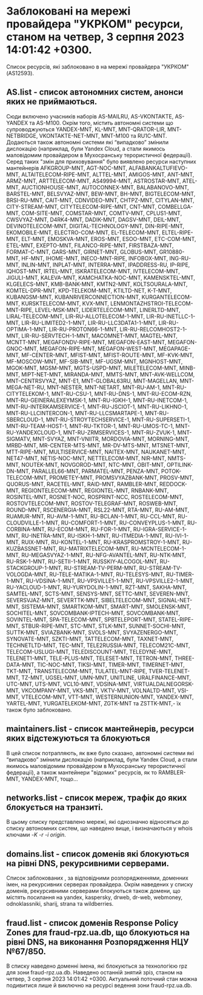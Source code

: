 # Заблоковані на мережі провайдера "УКРКОМ" ресурси, станом на четвер, 3 серпня 2023 14:01:42 +0300.
Список ресурсів, які заблоковано в на мережі провайдера "УКРКОМ" (AS12593).

## <b>AS.list</b> - список автономних систем, анонси яких не приймаються.

Сюди включено учасників наборів AS-MAILRU, AS-VKONTAKTE, AS-YANDEX та
AS-M100. Окрім того, містить автономні системи що супроводжуються
YANDEX-MNT, KL-MNT, MNT-QRATOR-LIR, MNT-NETBRIDGE, VKONTAKTE-NET-MNT,
MNT-M100 та RU1C-MNT. Додаються також автономні системи які “випадково”
змінили дислокацію (наприклад, були Yandex Cloud, а стали якимось
маловідомим провайдером в Мухосранську терористичної федерації). Серед
таких "змін для приховування" було виявлено ресурси наступних мантейнерів
AFKGROUP-MNT, AGT-NOC-MNT, ALFABANKALTUFIEVO-MNT, ALTAITELECOM-RIPE-MNT, ALTTEL-MNT, AMIGOS-MNT, ANT-MNT, ARMZ-MNT, ARTTELECOM-MNT, AS49994-MNT, ASTROSTAR-MNT, ATEL-MNT, AUCTIONHOUSE-MNT, AUTOCONNEX-MNT, BALABANOVO-MNT, BARSTEL-MNT, BELSVYAZ-MNT, BEW-MNT, BH-MNT, BIGTELECOM-MNT, BRSI-RU-MNT, CAIT-MNT, CDNVIDEO-MNT, CHTPZ-MNT, CITYLAN-MNT, CITY-STREAM-MNT, CITYTELECOM-RIPE-MNT, CNT-MNT, COMBELLGA-MNT, COM-SITE-MNT, COMSTAR-MNT, COMTV-MNT, CPLUS1-MNT, CWSVYAZ-MNT, D4RK4-MNT, DADIK-MNT, DAGSV-MNT, DEIL-MNT, DEVINOTELECOM-MNT, DIGITAL-TECHNOLOGY-MNT, DIN-RIPE-MNT, EKOMOBILE-MNT, ELECTRO-COM-MNT, EL-TELECOM-MNT, ELTEL-RIPE-MNT, ELT-MNT, EMOSKVA-MNT, EROS-MNT, ESOO-MNT, ETC-COM-MNT, ETEL-MNT, EXEPTO-MNT, FILANCO-RIPE-MNT, FIRSTBAZA-MNT, FORMAT-C-MNT, GARS-MNT, GIRNET-MNT, GLOBUS-MNT, GR10880-MNT, HF-MNT, IHOME-MNT, INECO-MNT-RIPE, INFOBOX-MNT, ING-RU-MNT, INLIN-MNT, INPLAT-MNT, INTERRA-MNT, IPADDRESS-RU, IP-RIPE, IQHOST-MNT, IRTEL-MNT, ISKRATELECOM-MNT, IVTELECOM-MNT, JIGULI-MNT, KALEVA-MNT, KAMCHATKA-NOC-MNT, KAMENSKTEL-MNT, KLGELECS-MNT, KMB-BANK-MNT, KMTN2-MNT, KOLTSOURALA-MNT, KOMTEL-DPR-MNT, KPD-TELEKOM-MNT, KTILTD-NET, K-T-MNT, KUBANGSM-MNT, KUBANRIVERCONNECTION-MNT, KURGANTELECOM-MNT, KURSKTELECOM-MNT, KVX-MNT, LENMONTAZHSTROI-TELECOM-MNT-RIPE, LEVEL-MSK-MNT, LIDERTELECOM-MNT, LINERLTD-MNT, LIRAL-TELECOM-MNT, LIR-RU-ALLOTELECOM-1-MNT, LIR-RU-INETLLC-1-MNT, LIR-RU-LIMITED2-1-MNT, LIR-RU-LLC3DATA1-1-MNT, LIR-RU-OPTIMA-1-MNT, LIR-RU-PROTON66-1-MNT, LIR-RU-RELCOMHOST2-1-MNT, LIR-RU-SERVTECH-1-MNT, MACOMNET-MNT, MAGTEL-MNT, MCNTT-MNT, MEGAFONDV-RIPE-MNT, MEGAFON-EAST-MNT, MEGAFON-GNOC-MNT, MEGAFON-RIPE-MNT, MEGAFON-WEST-MNT, MEGAPAGE-MNT, MF-CENTER-MNT, MFIST-MNT, MFIST-ROUTE-MNT, MF-KVK-MNT, MF-MOSCOW-MNT, MF-SIB-MNT, MF-UGSM-MNT, MGNHOST-MNT, MGOK-MNT, MGSM-MNT, MGTS-USPD-MNT, MILETELECOM-MNT, MINB-MNT, MIPT-NET-MNT, MIRANDA-MNT, MMTS-MNT, MNT-AVK-WELLCOM, MNT-CENTRSVYAZ, MNT-E1, MNT-GLOBAL63RU, MNT-MAGELLAN, MNT-MEGA-NET-RU, MNT-NESTER, MNT-NETART, MNT-RU-AM-1, MNT-RU-CITYTELEKOM-1, MNT-RU-CSU-1, MNT-RU-DNS-1, MNT-RU-ECOM-RZN, MNT-RU-GEINERALEXEYMSK-1, MNT-RU-IGKH-1, MNT-RU-INETCOM-1, MNT-RU-INTERKAMSERVICE-1, MNT-RU-JSCIOT-1, MNT-RU-LIKHNO-1, MNT-RU-LLCINTERCON-1, MNT-RU-LLCSMARTAPE-1, MNT-RU-SBERCLOUD-1, MNT-RU-STROYTECHSERVICE-1, MNT-RU-SUPERSETI-1, MNT-RU-TEAM-HOST-1, MNT-RU-TKTOR-1, MNT-RU-UMOS-TC-1, MNT-RU-YANDEXCLOUD-1, MNT-RU-ZRMSERVICES-1, MNT-RU-ZVUK-1, MNT-SIGMATV, MNT-SVYAZ, MNT-VNIITR, MORDOVIA-MNT, MORNING-MNT, MRBD-MNT, MR-CENTER-MTS-MNT, MR-DV-MTS-MNT, MTSNET-MNT, MTT-RIPE-MNT, MULTISERVICE-MNT, NAITEX-MNT, NAUKANET-MNT, NET47-MNT, NETIS-NOC-MNT, NETTELECOM-MNT, NIR-MNT, NMTS-MNT, NOUTEK-MNT, NOVGOROD-MNT, NTC-MNT, OBIT-MNT, OPTILINK-DN-MNT, PARALLEL66-MNT, PARMATEL-MNT, PENZA-MNT, POTOK-TELECOM-MNT, PROMETEY-MNT, PROMSVYAZBANK-MNT, PROSV-MNT, QUORUS-MNT, RACETEL-MNT, RAID-MNT, RAMBLER-MNT, REDDOCK-MNT, REGIONTELECOM-MNT, REGIONTEL-MNT, RNBANK-MNT, ROSINTEL-MNT, ROSNET-NOC, ROSPRINT-NCC, ROSTELECOM-MNT, ROSTOVTELECOM-MNT, ROSTOV-TELEGRAF-MNT, ROSWEB-MNT, ROUND-MNT, RSCENERGIA-MNT, RSL22-MNT, RTA-MNT, RU-AM-MNT, RUAMUR-MNT, RU-AVM-1-MNT, RU-BCLAN-1-MNT, RU-CCL-MNT, RU-CLOUDVILLE-1-MNT, RU-COMFORT-1-MNT, RU-CONVEYPLUS-1-MNT, RU-CORBINA-MNT, RU-ECOM-MNT, RU-FOR-1-MNT, RU-IGRA-SERVICE-1-MNT, RU-INETRA-MNT, RU-ISKH-1-MNT, RU-ITMEDIA-1-MNT, RU-IVI-1-MNT, RUIX-MNT, RU-KONTEL-1-MNT, RU-KRASPROMSTROY-1-MNT, RU-KUZBASSNET-MNT, RU-MATRIXTELECOM-MNT, RU-MCNTELECOM-1-MNT, RU-MEGASVYAZ-1-MNT, RU-NFG-AVANTEL-MNT, RU-NTK-MNT, RU-RSK-1-MNT, RU-SETII-1-MNT, RUSSKIY-ALCOGOL-MNT, RU-STACKGROUP-1-MNT, RU-STREAM-TV-PERM-MNT, RU-STREAM-TV-VOLOGDA-MNT, RU-TELE-MATIKA-1-MNT, RU-TELESYS-MNT, RU-TIMER-1-MNT, RU-VDSINA-1-MNT, RU-VPSVILLE1-1-MNT, RU-VPSVILLE2-1-MNT, RU-YACLOUD-1-MNT, RU-YURYDOLIN-1-MNT, RZT-MNT, SAKHA-MNT, SAMTEL-MNT, SCTS-MNT, SENSYS-MNT, SETTC-MNT, SEVEREN-MNT, SEVERSVJAZ-MNT, SEVERTTK-MNT, SIBELTELECOM-MNT, SIGNAL-NET-MNT, SISTEMA-MNT, SMARTKOM-MNT, SMART-MNT, SMOLENSK-MNT, SOCHITEL-MNT, SOVCOMBANK-IPTECH-MNT, SOVCOMBANK-MNT, SOVINTEL-MNT, SPA-TELECOM-MNT, SPBTELEPORT-MNT, STATEL-RIPE-MNT, STBUR-RIPE-MNT, STC-MNT, STLK-MNT, SUNNET-SOCHI-MNT, SUTTK-MNT, SVIAZBANK-MNT, SVOLS-MNT, SVYAZENERGO-MNT, SYNOVATE-MNT, SZKTI-MNT, TATTELECOM-MNT, TAXNET-MNT, TECHNETLTD-MNT, TEC-MNT, TELE2RUSSIA-MNT, TELECOM21C-MNT, TELECOM-USLUGI-MNT, TELEDISCOUNT-MNT, TELEDYNE-MNT, TELENET1-MNT, TELE-PLUS-MNT, TELESET-MNT, TETRON-MNT, THREE-DATA-MNT, TIC-NOC-MNT, TIKSI-MNT, TIMER-MNT, TIMERNET-MNT, TKT-MNT, TRANSTELECOM-MNT, TULATEL-MNT-RIPE, TVER-TELENET-MNT, TZ-MNT, UGSEL-MNT, UMN-MNT, UNITLINE, URALFINANCE-MNT, UTC-MNT, UTS-MNT, VCL10-MNT, VDSINA-MNT, VIRTUALDALNEGORSK-MNT, VKCOMPANY-MNT, VKS-MNT, VKTV-MNT, VOLNALTD-MNT, VSI-MNT, VTELECOM-MNT, VTT-MNT, WESTERNUNION-MNT, YANDEX-MNT, YARTEL-MNT, YURGATELEKOM-MNT, ZGTK-MNT та ZSTTK-MNT,- їх також було заблоковано.

## <b>maintainers.list</b> - список мантейнерів, ресурси яких відстежуються та блокуються

В цей список потрапляють, як вже було сказано, автономні системи які
“випадково” змінили дислокацію (наприклад, були Yandex Cloud, а стали
якимось маловідомим провайдером в Мухосранську терористичної федерації),
а також мантейнери "відомих" ресурсів, як то RAMBLER-MNT, YANDEX-MNT,
тощо…

## <b>networks.list</b> - cписок мереж, трафік до яких блокується на транзиті.

В цьому списку представлено мережі, які однозначно відносяться до списку
автономних систем, що наведено вище, і визначаються у whois ключами _-K
-r -i origin_.

## <b>domains.list</b> - список доменів які блокуються на рівні DNS, рекурсивними серверами. 

Список заблокованих , за відповідними розпорядженнями, доменних імен, на
рекурсивних серверах провайдера. Окрім наведених у списку доменів, 
рекурсивними серверами блокуються також домени, що містять посилання на
yandex, kaspersky, drweb, dr-web, webmoney, odnoklassniki, sharij, strana
та wildberries.

## <b>fraud.list</b> - список доменів Response Policy Zones для fraud-rpz.ua.db, що блокуються на рівні DNS, на виконання Розпорядження НЦУ №67/850.

В списку наведено доменні імена, які блокуються за технологією rpz для
зони fraud-rpz.ua.db.
Наведено останній знятий зріз, станом на четвер, 3 серпня 2023 14:01:42 +0300.
Актуальний поточний стан можна подивитися лише й виключно на ресурсі
ведення зони fraud-rpz.ua.db.

